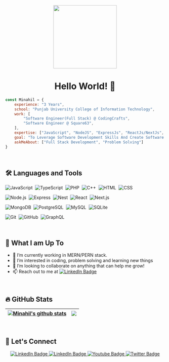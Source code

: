 
<div id="header" align="center">
  <img src="https://camo.githubusercontent.com/40c6c5d9ac1c62d554de0b9b7be4beadb207816b0e42f8dc2fed05b9e7561f70/68747470733a2f2f6d69726f2e6d656469756d2e636f6d2f6d61782f313430302f312a7164415731546a434e353768316c6275757a766368672e676966" width="200"/>
<h1>Hello World! 👋 </h1>
</div>

```javascript
const Minahil = {
	experience: "3 Years",
	school: "Punjab University College of Information Technology",
	work: [
		"Software Engineer(Full Stack) @ CodingCrafts",
		"Software Engineer @ Square63",
	],
	expertise: ["JavaScript", "NodeJS", "ExpressJs", "ReactJs/NextJs", "MongoDB", "PostgreSQL"],
	goal: "To Leverage Software Development Skills And Create Software To Maximize Net Positive Impact In The Greater World",
	askMeAbout: ["Full Stack Development", "Problem Solving"]
}
```
<br/>

## 🛠️ Languages and Tools
![JavaScript](https://img.shields.io/badge/-JavaScript-05122A?style=flat&logo=javascript)&nbsp;
![TypeScript](https://img.shields.io/badge/-TypeScript-05122A?style=flat&logo=typescript)&nbsp;
![PHP](https://img.shields.io/badge/PHP-05122A?style=flat&logo=php)&nbsp;
![C++](https://img.shields.io/badge/-C++-05122A?style=flat&logo=c%2B%2B&logoColor=A8B9CC)&nbsp;
![HTML](https://img.shields.io/badge/-HTML-05122A?style=flat&logo=HTML5)&nbsp;
![CSS](https://img.shields.io/badge/-CSS-05122A?style=flat&logo=CSS3&logoColor=1572B6)&nbsp;

![Node.js](https://img.shields.io/badge/-NodeJs-05122A?style=flat&logo=node.js)&nbsp;
![Express](https://img.shields.io/badge/-ExpressJs-05122A?style=flat&logo=express)&nbsp;
![Nest](https://img.shields.io/badge/NestJs-05122A?style=flat&logo=nestjs&logoColor=E0234E)&nbsp;
![React](https://img.shields.io/badge/-ReactJs-05122A?style=flat&logo=react)&nbsp;
![Next.js](https://img.shields.io/badge/-NextJs-05122A?style=flat&logo=next.js)&nbsp;

![MongoDB](https://img.shields.io/badge/-MongoDB-05122A?style=flat&logo=mongodb)&nbsp;
![PostgreSQL](https://img.shields.io/badge/PostgreSQL-05122A?style=flat&logo=postgresql)&nbsp;
![MySQL](https://img.shields.io/badge/-MySQL-05122A?style=flat&logo=mysql&logoColor=fff)&nbsp;
![SQLite](https://img.shields.io/badge/SQLite-05122A?style=flat&logo=sqlite)&nbsp;


![Git](https://img.shields.io/badge/-Git-05122A?style=flat&logo=git)&nbsp;
![GitHub](https://img.shields.io/badge/-GitHub-05122A?style=flat&logo=github)&nbsp;
![GraphQL](https://img.shields.io/badge/GraphQL-05122A?style=flat&logo=graphql&logoColor=e60094)&nbsp;

<br/>

## 🤔 What I am Up To
- 🌱 I’m currently working in MERN/PERN stack.
- 👀 I’m interested in coding, problem solving and learning new things
- 💞️ I’m looking to collaborate on anything that can help me grow!
- 📫 Reach out to me at <a href="https://linkedin.com/in/minahilhussain">
    <img src="https://img.shields.io/badge/-LinkedIn-0e76a8?style=flat&logo=linkedin" alt="LinkedIn Badge"/>
  </a>

<br/>

## 🔥 GitHub Stats

| <a href="http://github-readme-streak-stats.herokuapp.com?user=minahilhussain&theme=dark&background=000000"><img align="center" src="http://github-readme-streak-stats.herokuapp.com?user=minahilhussain&theme=dark&background=000000" alt="Minahil's github stats" /></a> | <a href="https://github-readme-stats-git-masterrstaa-rickstaa.vercel.app/api/top-langs/?username=minahilhussain&layout=compact&hide=scss&langs_count=8&theme=dark&background=000000"><img align="center" src="https://github-readme-stats-git-masterrstaa-rickstaa.vercel.app/api/top-langs/?username=minahilhussain&layout=compact&hide=scss&langs_count=8&theme=dark&background=000000" /></a> |
| ------------- | ------------- |

<br/>

## 🔗 Let's Connect 
<div id="badges" align="center">
  <a href="mailto:minahilh21@gmail.com">
    <img src="https://img.shields.io/badge/Gmail-red?style=for-the-badge&logo=gmail&logoColor=white" alt="LinkedIn Badge"/>
  </a>
  <a href="https://linkedin.com/in/minahilhussain">
    <img src="https://img.shields.io/badge/LinkedIn-blue?style=for-the-badge&logo=linkedin&logoColor=white" alt="LinkedIn Badge"/>
  </a>
  <a href="https://hackerrank.com/minahilhussain">
    <img src="https://img.shields.io/badge/hackerrank-green?style=for-the-badge&logo=hackerrank&logoColor=white" alt="Youtube Badge"/>
  </a>
  <a href="https://leetcode.com/minahilhussain/">
    <img src="https://img.shields.io/badge/Leetcode-orange?style=for-the-badge&logo=leetcode&logoColor=white" alt="Twitter Badge"/>
  </a>
</div>

<br />

<!---
minahilhussain/minahilhussain is a ✨ special ✨ repository because its `README.md` (this file) appears on your GitHub profile.
You can click the Preview link to take a look at your changes.
--->

